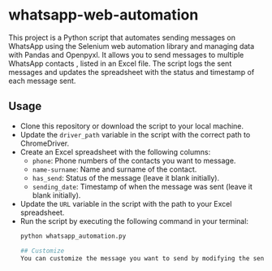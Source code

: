 # whatsapp-web-automation
This project is a Python script that automates sending messages on WhatsApp using the Selenium web automation library and managing data with Pandas and Openpyxl. It allows you to send messages to multiple WhatsApp contacts , listed in an Excel file. The script logs the sent messages and updates the spreadsheet with the status and timestamp of each message sent.

## Usage

- Clone this repository or download the script to your local machine.
- Update the `driver_path` variable in the script with the correct path to ChromeDriver.
- Create an Excel spreadsheet with the following columns:
  - `phone`: Phone numbers of the contacts you want to message.
  - `name-surname`: Name and surname of the contact.
  - `has_send`: Status of the message (leave it blank initially).
  - `sending_date`: Timestamp of when the message was sent (leave it blank initially).
- Update the `URL` variable in the script with the path to your Excel spreadsheet.
- Run the script by executing the following command in your terminal:
  ```bash
  python whatsapp_automation.py

  ## Customize
  You can customize the message you want to send by modifying the send_message function in the script. Change the message content as needed.

  
